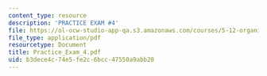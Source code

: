 ```yaml
---
content_type: resource
description: 'PRACTICE EXAM #4'
file: https://ol-ocw-studio-app-qa.s3.amazonaws.com/courses/5-12-organic-chemistry-i-spring-2003/b3dece4c74e5fe2c6bcc47550a9abb20_Practice_Exam_4.pdf
file_type: application/pdf
resourcetype: Document
title: Practice_Exam_4.pdf
uid: b3dece4c-74e5-fe2c-6bcc-47550a9abb20
---
```

